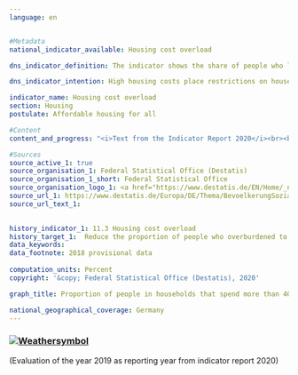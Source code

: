 ```yaml
---
language: en    


#Metadata    
national_indicator_available: Housing cost overload    

dns_indicator_definition: The indicator shows the share of people who live in households that spend more than 40 % of their disposable household income on housing. Housing expenditure includes net rent, heating expenses, incidental rental expenses, energy costs and expenditure on water supply as well as value-maintaining investments and interest payments on loans in the case of residential ownership.    

dns_indicator_intention: High housing costs place restrictions on households with regard to their other consumption choices. Housing expenditure that amounts to more than 40 % of disposable household income is considered to be an overload. The proportion of people who live in households that spend more than 40 % of their disposable household income on housing is therefore to be reduced to 13 % by 2030.    

indicator_name: Housing cost overload    
section: Housing    
postulate: Affordable housing for all    

#Content    
content_and_progress: "<i>Text from the Indicator Report 2020</i><br><br>The initial data for the indicator originate from the Europe-wide harmonised statistics on income and living conditions (EU-SILC). The indicator expresses expenditure on housing relative to disposable household income. In case a household is in receipt of housing allowance or comparable social benefits such as payments for accommodation and heating from basic security benefits, these are also included in the calculation of the indicator. These social benefits are not added to the income, but are deducted from the housing costs so that the burden of housing costs of households that rely on housing-related social benefits is reduced or approaches zero.<br><br>The purchase of an owner-occupied property is not included in the expenditure on housing. Other spending on measures to enhance the value of a property should not be taken into account either. However, it is not always possible to clearly differentiate between these and value-maintaining expenditures that are considered as housing expenditure. Therefore, some simplifying assumptions must be made. Moreover, the indicator also does not take into account any additional expenditure associated with the place of residence. For instance, expenditure on travelling from the place of residence to the workplace is not taken into account, although it is possible that the threshold of 40 % is not reached only due to the fact that the place of residence is far away from work.<br><br>By defining the threshold value as “40 % of disposable household income”, the indicator provides no information about average housing costs. If clusters emerge close to this threshold, they can cause major changes in the indicator over time even if there is only a small change in the ratio of income and housing expenditure. <br><br>The indicator increased from 14.5 % in 2010 to a relatively constant 16 % during the period from 2011 until 2016. In 2017, it decreased to the initial value of 14.5 %. However, due to statistical uncertainties this cannot be considered a statistically significant change, but constitutes more of a continuation at a similar level. Based on the current trend, it is therefore not (yet) possible to determine whether there is any movement in the direction of the set target.<br><br>With regard to the actual housing situation and disposable income, the indicator provides only a limited amount of information. After all, the calculation method also declares high-income households with a high housing expenditure as being overburdened. However, the data do indicate that considerably more households with a low income are above the 40 % threshold. Separate analysis of the population at risk of poverty, i.e. of those people who have less than 60 % of the median equivalised income of the population, also shows that the share of people overburdened by housing costs is closely related to income. Among those at risk of poverty, the proportion of people overburdened by housing costs rose from 42.2 % (2010) to 54.4 % (2014). In the following three years, this share declined slightly and stood at 48.5 % in 2017. The proportion of people not considered to be at risk of poverty who were overburdened by housing costs was considerably lower and also relatively constant over time (starting value in 2010: 9.4 %, peak in 2011: 10.5 %, lowest value in 2017: 7.9 %)."    

#Sources    
source_active_1: true
source_organisation_1: Federal Statistical Office (Destatis)
source_organisation_1_short: Federal Statistical Office
source_organisation_logo_1: <a href="https://www.destatis.de/EN/Home/_node.html"><img src="https://g205sdgs.github.io/sdg-indicators/public/logosEn/destatis.png" alt=" Federal Statistical Office" title="Click here to visit the homepage of the organization" /></a>
source_url_1: https://www.destatis.de/Europa/DE/Thema/BevoelkerungSoziales/SozialesLebensbedingungen/SozialesLebensbedingungen.html                        
source_url_text_1:                         
    

history_indicator_1: 11.3 Housing cost overload                    
history_target_1:  Reduce the proportion of people who overburdened to 13 % by 2030    
data_keywords:    
data_footnote: 2018 provisional data    
    
computation_units: Percent    
copyright: '&copy; Federal Statistical Office (Destatis), 2020'    

graph_title: Proportion of people in households that spend more than 40 % of their disposable income on housing    

national_geographical_coverage: Germany    
---    
```

<div>
  <div class="my-header">
    <h3>
      <a href="https://sustainabledevelopment-deutschland.github.io/en/status/"><img src="https://g205sdgs.github.io/sdg-indicators/public/Wettersymbole/Sonne.png" title="If the trend continues, the target value will be met or the difference between the target value and the current value will be less than 5&nbsp;%" alt="Weathersymbol" />
      </a>
    </h3>
  </div>
  <div class="my-header-note">
    <span> (Evaluation of the year 2019 as reporting year from indicator report 2020)</span>
  </div>
</div>